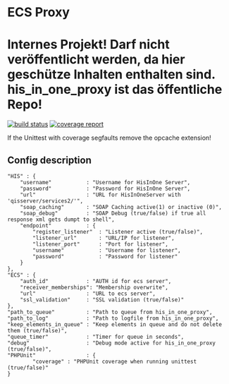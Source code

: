 # ECS Proxy
# Internes Projekt! Darf nicht veröffentlicht werden, da hier geschütze Inhalten enthalten sind. his_in_one_proxy ist das öffentliche Repo!
[![build status](https://gitlab.databay.de/ilias-utils/ecs_proxy/badges/master/build.svg)](https://gitlab.databay.de/ilias-utils/ecs_proxy/commits/master)
[![coverage report](https://gitlab.databay.de/ilias-utils/ecs_proxy/badges/master/coverage.svg)](https://gitlab.databay.de/ilias-utils/ecs_proxy/commits/master)

If the Unittest with coverage segfaults remove the opcache extension!

## Config description
	"HIS" : {
		"username"           : "Username for HisInOne Server",
		"password"           : "Password for HisInOne Server",
		"url"                : "URL for HisInOneServer with 'qisserver/services2/'",
		"soap_caching"       : "SOAP Caching active(1) or inactive (0)",
		"soap_debug"         : "SOAP Debug (true/false) if true all response xml gets dumpt to shell",
		"endpoint"           : {
			"register_listener"  : "Listener active (true/false)",
			"listener_url"       : "URL/IP for listener",
			"listener_port"      : "Port for listener",
			"username"           : "Username for listener",
			"password"           : "Password for listener"
		}
	},
	"ECS" : {
		"auth_id"            : "AUTH id for ecs server",
		"receiver_memberships": "Membership overwrite",
		"url"                : "URL to ecs server",
		"ssl_validation"     : "SSL validation (true/false)"
	},
	"path_to_queue"          : "Path to queue from his_in_one_proxy",
	"path_to_log"            : "Path to logfile from his_in_one_proxy",
	"keep_elements_in_queue" : "Keep elements in queue and do not delete them (true/false)",
	"queue_timer"            : "Timer for queue in seconds",
	"debug"                  : "Debug mode active for his_in_one_proxy (true/false)",
	"PHPUnit"                : {
			"coverage" : "PHPUnit coverage when running unittest (true/false)"
	}
